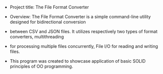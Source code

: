 * Project title: The File Format Converter

* Overview: The File Format Converter is a simple command-line utility designed for bidirectional conversion
* between CSV and JSON files. It utilizes respectively two types of format converters, multithreading
* for processing multiple files concurrently, File I/O for reading and writing files.
* This program was created to showcase application of basic SOLID principles of OO programming.
